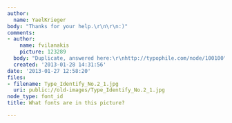 ```yaml
---
author:
  name: YaelKrieger
body: "Thanks for your help.\r\n\r\n:)"
comments:
- author:
    name: fvilanakis
    picture: 123289
  body: "Duplicate, answered here:\r\nhttp://typophile.com/node/100100"
  created: '2013-01-28 14:31:56'
date: '2013-01-27 12:58:20'
files:
- filename: Type_Identify_No.2_1.jpg
  uri: public://old-images/Type_Identify_No.2_1.jpg
node_type: font_id
title: What fonts are in this picture?

---
```

